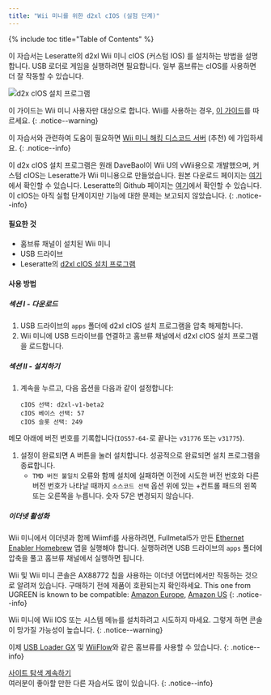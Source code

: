 ```yaml
---
title: "Wii 미니를 위한 d2xl cIOS (실험 단계)"
---
```


{% include toc title="Table of Contents" %}

이 자습서는 Leseratte의 d2xl Wii 미니 cIOS (커스텀 IOS) 를 설치하는 방법을 설명합니다. USB 로더로 게임을 실행하려면 필요합니다. 일부 홈브류는 cIOS를 사용하면 더 잘 작동할 수 있습니다.

![d2x cIOS 설치 프로그램](/images/cios/cIOS.png)

이 가이드는 Wii 미니 사용자만 대상으로 합니다. Wii를 사용하는 경우, [이 가이드](cios)를 따르세요.
{: .notice--warning}

이 자습서와 관련하여 도움이 필요하면 [Wii 미니 해킹 디스코드 서버](https://discord.gg/6ryxnkS) (추천) 에 가입하세요.
{: .notice--info}

이 d2x cIOS 설치 프로그램은 원래 DaveBaol이 Wii U의 vWii용으로 개발했으며, 커스텀 cIOS는 Leseratte가 Wii 미니용으로 만들었습니다. 원본 다운로드 페이지는 [여기](https://wii.leseratte10.de/d2xl-cIOS/)에서 확인할 수 있습니다. Leseratte의 Github 페이지는 [여기](https://github.com/Leseratte10/d2xl-cios)에서 확인할 수 있습니다. 이 cIOS는 아직 실험 단계이지만 기능에 대한 문제는 보고되지 않았습니다.
{: .notice--info}

#### 필요한 것

* 홈브류 채널이 설치된 Wii 미니
* USB 드라이브
* Leseratte의 [d2xl cIOS 설치 프로그램](/assets/files/d2xl_wii_mini_cIOS_installer_v1_beta2.zip)

#### 사용 방법

##### 섹션 I - 다운로드

1. USB 드라이브의 `apps` 폴더에 d2xl cIOS 설치 프로그램을 압축 해제합니다.
1. Wii 미니에 USB 드라이브를 연결하고 홈브류 채널에서 d2xl cIOS 설치 프로그램을 로드합니다.

##### 섹션 II - 설치하기

1. 계속을 누르고, 다음 옵션을 다음과 같이 설정합니다:
    ```
    cIOS 선택: d2xl-v1-beta2
    cIOS 베이스 선택: 57
    cIOS 슬롯 선택: 249
    ```
메모 아래에 버전 번호를 기록합니다(`IOS57-64-`로 끝나는 `v31776` 또는 `v31775`).
1. 설정이 완료되면 A 버튼을 눌러 설치합니다. 성공적으로 완료되면 설치 프로그램을 종료합니다.
   - `TMD 버전 불일치` 오류와 함께 설치에 실패하면 이전에 시도한 버전 번호와 다른 버전 번호가 나타날 때까지 `소스코드 선택` 옵션 위에 있는 +컨트롤 패드의 왼쪽 또는 오른쪽을 누릅니다. 숫자 57은 변경되지 않습니다.


##### 이더넷 활성화
Wii 미니에서 이더넷과 함께 Wiimfi를 사용하려면, Fullmetal5가 만든 [Ethernet Enabler Homebrew](/assets/files/Wii_Mini_Ethernet_Enable.zip) 앱을 실행해야 합니다. 실행하려면 USB 드라이브의 `apps` 폴더에 압축을 풀고 홈브류 채널에서 실행하면 됩니다.

Wii 및 Wii 미니 콘솔은 AX88772 칩을 사용하는 이더넷 어댑터에서만 작동하는 것으로 알려져 있습니다. 구매하기 전에 제품이 호환되는지 확인하세요. This one from UGREEN is known to be compatible: [Amazon Europe](https://www.amazon.de/dp/B00MYT481C), [Amazon US](https://a.co/d/3OcSJDS)
{: .notice--info}

Wii 미니에 Wii IOS 또는 시스템 메뉴를 설치하려고 시도하지 마세요. 그렇게 하면 콘솔이 망가질 가능성이 높습니다.
{: .notice--warning}

이제 [USB Loader GX](usbloadergx) 및 [WiiFlow](wiiflow)와 같은 홈브류를 사용할 수 있습니다.
{: .notice--info}

[사이트 탐색 계속하기](site-navigation)<br> 여러분이 좋아할 만한 다른 자습서도 많이 있습니다.
{: .notice--info}
